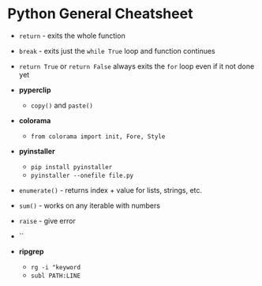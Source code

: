 # Python General Cheatsheet

- `return` - exits the whole function
- `break` - exits just the `while True` loop and function continues
- `return True` or `return False` always exits the `for` loop even if it not done yet

- **pyperclip**
	- `copy()` and `paste()`

- **colorama**
	- `from colorama import init, Fore, Style`

- **pyinstaller**
	- `pip install pyinstaller`
 	- `pyinstaller --onefile file.py`

- `enumerate()` - returns index + value for lists, strings, etc.
- `sum()` - works on any iterable with numbers
- `raise` - give error
- ``

- **ripgrep**
	- `rg -i "keyword`
	- `subl PATH:LINE`